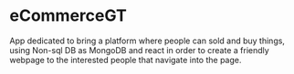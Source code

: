 # eCommerceGT
App dedicated to bring a platform where people can sold and buy things, using Non-sql DB as MongoDB and react in order to create a friendly webpage to the interested people that navigate into the page.
